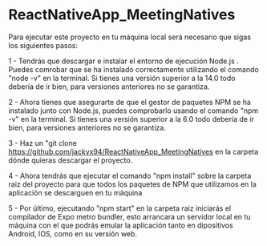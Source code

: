 # ReactNativeApp_MeetingNatives

Para ejecutar este proyecto en tu máquina local será necesario que sigas los siguientes pasos:

1 - Tendrás que descargar e instalar el entorno de ejecución Node.js . Puedes comrobar que se ha instalado correctamente utilizando el comando "node -v" en la terminal. Si tienes una versión superior a la 14.0 todo debería de ir bien, para versiones anteriores no se garantiza.

2 - Ahora tienes que asegurarte de que el gestor de paquetes NPM se ha instalado junto con Node.js, puedes comprobarlo usando el comando "npm -v" en la terminal. Si tienes una versión superior a la 6.0 todo debería de ir bien, para versiones anteriores no se garantiza.

3 - Haz un "git clone https://github.com/jackyx94/ReactNativeApp_MeetingNatives en la carpeta dónde quieras descargar el proyecto.

4 - Ahora tendrás que ejecutar el comando "npm install" sobre la carpeta raiz del proyecto para que todos los paquetes de NPM que utilizamos en la aplicación se descarguen en tu máquina

5 - Por último, ejecutando "npm start" en la carpeta raiz iniciarás el compilador de Expo metro bundler, esto arrancara un servidor local en tu máquina con el que podrás emular la aplicación tanto en dipositivos Android, IOS, como en su versión web.
